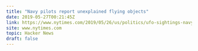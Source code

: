 ```yaml
---
title: "Navy pilots report unexplained flying objects"
date: 2019-05-27T00:21:45Z
link: https://www.nytimes.com/2019/05/26/us/politics/ufo-sightings-navy-pilots.html?utm_medium=RSS&utm_source=hune
site: www.nytimes.com
topic: Hacker News
draft: false
---
```


